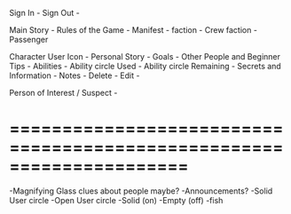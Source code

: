 Sign In - <i class="fas fa-sign-in-alt"></i>
Sign Out - <i class="fas fa-sign-out-alt"></i>

Main Story -   <i class="fas fa-book-dead"></i>
Rules of the Game - <i class="fas fa-anchor"></i>
Manifest - <i class="fas fa-address-book"></i>
  faction -   Crew <i class="fas fa-dharmachakra"></i>
  faction -   Passenger <i class="fas fa-cocktail"></i>

Character User Icon - <i class="fas fa-user"></i>
  Personal Story - <i class="fas fa-scroll"></i>
  Goals - <i class="fas fa-tasks"></i>
  Other People and Beginner Tips - <i class="fas fa-users"></i>
  Abilities - <i class="fas fa-cog"></i>
    Ability circle Used - <i class="fas fa-times-circle"></i>
    Ability circle Remaining - <i class="fas fa-dot-circle"></i>
  Secrets and Information - <i class="far fa-eye"></i>
  Notes - <i class="far fa-compass"></i>
    Delete - <i class="fas fa-trash-alt"></i>
    Edit - <i class="fas fa-edit"></i>


Person of Interest / Suspect - <i class="fas fa-user-secret"></i>

 =====================================================================
 =====================================================================

<i class="fas fa-water"></i>
<i class="fas fa-search"></i>   -Magnifying Glass  clues about people maybe?
<i class="fas fa-bullhorn"></i>  -Announcements?
<i class="fas fa-cloud-showers-heavy"></i>
<i class="fas fa-tachometer-alt"></i>
<i class="fas fa-cloud"></i>
<i class="fas fa-wind"></i>
<i class="fas fa-toilet-paper"></i>
<i class="fas fa-user-circle"></i>  -Solid User circle
<i class="far fa-user-circle"></i>  -Open User circle
<i class="fas fa-info-circle"></i>
<i class="fas fa-question"></i>
<i class="far fa-question-circle"></i>
<i class="fas fa-user-astronaut"></i>
<i class="fas fa-crosshairs"></i>
<i class="fas fa-skull-crossbones"></i>
<i class="fas fa-lightbulb"></i>          -Solid (on)
<i class="far fa-lightbulb"></i>          -Empty (off)
<i class="fas fa-fish"></i>   -fish
<i class="fas fa-dragon"></i>
<i class="fab fa-d-and-d"></i>
<i class="fas fa-satellite-dish"></i>

